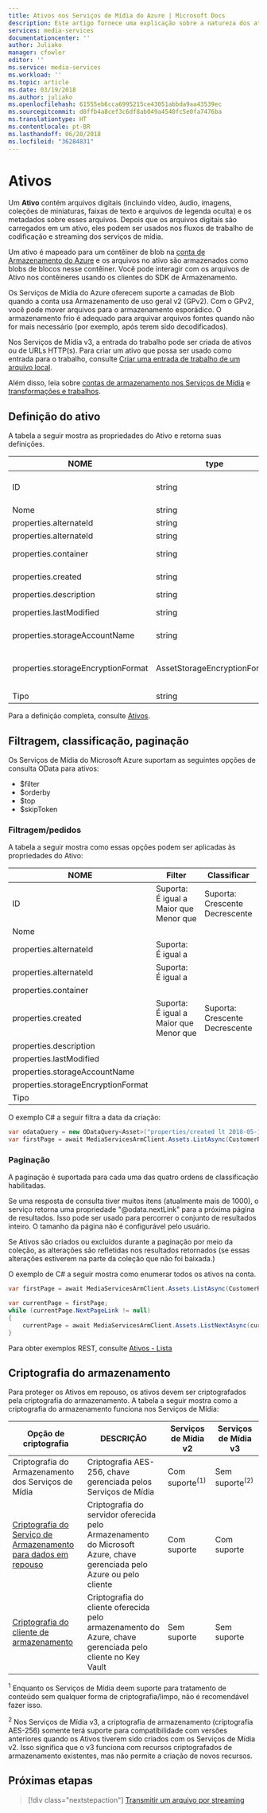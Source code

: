 ```yaml
---
title: Ativos nos Serviços de Mídia do Azure | Microsoft Docs
description: Este artigo fornece uma explicação sobre a natureza dos ativos e como eles são usados pelos Serviços de Mídia do Azure.
services: media-services
documentationcenter: ''
author: Juliako
manager: cfowler
editor: ''
ms.service: media-services
ms.workload: ''
ms.topic: article
ms.date: 03/19/2018
ms.author: juliako
ms.openlocfilehash: 61555eb6cca6995215ce43051abbda9aa43539ec
ms.sourcegitcommit: d8ffb4a8cef3c6df8ab049a4540fc5e0fa7476ba
ms.translationtype: HT
ms.contentlocale: pt-BR
ms.lasthandoff: 06/20/2018
ms.locfileid: "36284831"
---
```

# <a name="assets"></a>Ativos

Um **Ativo** contém arquivos digitais (incluindo vídeo, áudio, imagens, coleções de miniaturas, faixas de texto e arquivos de legenda oculta) e os metadados sobre esses arquivos. Depois que os arquivos digitais são carregados em um ativo, eles podem ser usados nos fluxos de trabalho de codificação e streaming dos serviços de mídia.

Um ativo é mapeado para um contêiner de blob na [conta de Armazenamento do Azure](storage-account-concept.md) e os arquivos no ativo são armazenados como blobs de blocos nesse contêiner. Você pode interagir com os arquivos de Ativo nos contêineres usando os clientes do SDK de Armazenamento.

Os Serviços de Mídia do Azure oferecem suporte a camadas de Blob quando a conta usa Armazenamento de uso geral v2 (GPv2). Com o GPv2, você pode mover arquivos para o armazenamento esporádico. O armazenamento frio é adequado para arquivar arquivos fontes quando não for mais necessário (por exemplo, após terem sido decodificados).

Nos Serviços de Mídia v3, a entrada do trabalho pode ser criada de ativos ou de URLs HTTP(s). Para criar um ativo que possa ser usado como entrada para o trabalho, consulte [Criar uma entrada de trabalho de um arquivo local](job-input-from-local-file-how-to.md).

Além disso, leia sobre [contas de armazenamento nos Serviços de Mídia](storage-account-concept.md) e [transformações e trabalhos](transform-concept.md).

## <a name="asset-definition"></a>Definição do ativo

A tabela a seguir mostra as propriedades do Ativo e retorna suas definições.

|NOME|type|DESCRIÇÃO|
|---|---|---|
|ID|string|ID de recurso totalmente qualificada para o recurso.|
|Nome|string|O nome do recurso.|
|properties.alternateId |string|A ID alternativa do Ativo.|
|properties.alternateId |string|A ID do ativo.|
|properties.container |string|O nome do contêiner de blob do ativo.|
|properties.created |string|A data de criação do ativo.|
|properties.description |string|A descrição do ativo.|
|properties.lastModified |string|A data da última modificação do Ativo.|
|properties.storageAccountName |string|O nome da conta de armazenamento.|
|properties.storageEncryptionFormat |AssetStorageEncryptionFormat |O formato de criptografia do Ativo. Um de Nenhum ou MediaStorageEncryption.|
|Tipo|string|Tipo do recurso.|

Para a definição completa, consulte [Ativos](https://docs.microsoft.com/rest/api/media/assets).

## <a name="filtering-ordering-paging"></a>Filtragem, classificação, paginação

Os Serviços de Mídia do Microsoft Azure suportam as seguintes opções de consulta OData para ativos: 

* $filter 
* $orderby 
* $top 
* $skipToken 

### <a name="filteringordering"></a>Filtragem/pedidos

A tabela a seguir mostra como essas opções podem ser aplicadas às propriedades do Ativo: 

|NOME|Filter|Classificar|
|---|---|---|
|ID|Suporta:<br/>É igual a<br/>Maior que<br/>Menor que|Suporta:<br/>Crescente<br/>Decrescente|
|Nome|||
|properties.alternateId |Suporta:<br/>É igual a||
|properties.alternateId |Suporta:<br/>É igual a||
|properties.container |||
|properties.created|Suporta:<br/>É igual a<br/>Maior que<br/>Menor que|Suporta:<br/>Crescente<br/>Decrescente|
|properties.description |||
|properties.lastModified |||
|properties.storageAccountName |||
|properties.storageEncryptionFormat | ||
|Tipo|||

O exemplo C# a seguir filtra a data da criação:

```csharp
var odataQuery = new ODataQuery<Asset>("properties/created lt 2018-05-11T17:39:08.387Z");
var firstPage = await MediaServicesArmClient.Assets.ListAsync(CustomerResourceGroup, CustomerAccountName, odataQuery);
```

### <a name="pagination"></a>Paginação

A paginação é suportada para cada uma das quatro ordens de classificação habilitadas. 

Se uma resposta de consulta tiver muitos itens (atualmente mais de 1000), o serviço retorna uma propriedade "\@odata.nextLink" para a próxima página de resultados. Isso pode ser usado para percorrer o conjunto de resultados inteiro. O tamanho da página não é configurável pelo usuário. 

Se Ativos são criados ou excluídos durante a paginação por meio da coleção, as alterações são refletidas nos resultados retornados (se essas alterações estiverem na parte da coleção que não foi baixada.) 

O exemplo de C# a seguir mostra como enumerar todos os ativos na conta.

```csharp
var firstPage = await MediaServicesArmClient.Assets.ListAsync(CustomerResourceGroup, CustomerAccountName);

var currentPage = firstPage;
while (currentPage.NextPageLink != null)
{
    currentPage = await MediaServicesArmClient.Assets.ListNextAsync(currentPage.NextPageLink);
}
```

Para obter exemplos REST, consulte [Ativos - Lista](https://docs.microsoft.com/rest/api/media/assets/list)


## <a name="storage-side-encryption"></a>Criptografia do armazenamento

Para proteger os Ativos em repouso, os ativos devem ser criptografados pela criptografia do armazenamento. A tabela a seguir mostra como a criptografia do armazenamento funciona nos Serviços de Mídia:

|Opção de criptografia|DESCRIÇÃO|Serviços de Mídia v2|Serviços de Mídia v3|
|---|---|---|---|
|Criptografia do Armazenamento dos Serviços de Mídia|Criptografia AES-256, chave gerenciada pelos Serviços de Mídia|Com suporte<sup>(1)</sup>|Sem suporte<sup>(2)</sup>|
|[Criptografia do Serviço de Armazenamento para dados em repouso](https://docs.microsoft.com/azure/storage/common/storage-service-encryption)|Criptografia do servidor oferecida pelo Armazenamento do Microsoft Azure, chave gerenciada pelo Azure ou pelo cliente|Com suporte|Com suporte|
|[Criptografia do cliente de armazenamento](https://docs.microsoft.com/azure/storage/common/storage-client-side-encryption)|Criptografia do cliente oferecida pelo armazenamento do Azure, chave gerenciada pelo cliente no Key Vault|Sem suporte|Sem suporte|

<sup>1</sup> Enquanto os Serviços de Mídia deem suporte para tratamento de conteúdo sem qualquer forma de criptografia/limpo, não é recomendável fazer isso.

<sup>2</sup> Nos Serviços de Mídia v3, a criptografia de armazenamento (criptografia AES-256) somente terá suporte para compatibilidade com versões anteriores quando os Ativos tiverem sido criados com os Serviços de Mídia v2. Isso significa que o v3 funciona com recursos criptografados de armazenamento existentes, mas não permite a criação de novos recursos.

## <a name="next-steps"></a>Próximas etapas

> [!div class="nextstepaction"]
> [Transmitir um arquivo por streaming](stream-files-dotnet-quickstart.md)
